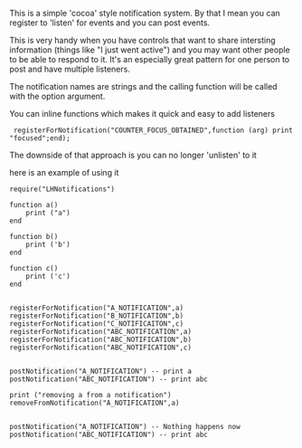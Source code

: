 This is a simple 'cocoa' style notification system.  By that I mean you can register to 'listen' for events and you can post events.

This is very handy when you have controls that want to share intersting information (things like "I just went active") and you may want other people to be able to respond to it.  It's an especially great pattern for one person to post and have multiple listeners.

The notification names are strings and the calling function will be called with the option argument.

You can inline functions which makes it quick and easy to add listeners 

     registerForNotification("COUNTER_FOCUS_OBTAINED",function (arg) print "focused";end);

The downside of that approach is you can no longer 'unlisten' to it


here is an example of using it

    require("LHNotifications")
    
    function a()	
    	print ("a")
    end
    
    function b()
    	print ('b')
    end
    
    function c()
    	print ('c')
    end


    registerForNotification("A_NOTIFICATION",a)
    registerForNotification("B_NOTIFICATION",b)
    registerForNotification("C_NOTIFICAITON",c)
    registerForNotification("ABC_NOTIFICATION",a)
    registerForNotification("ABC_NOTIFICATION",b)
    registerForNotification("ABC_NOTIFICATION",c)
    
    
    postNotification("A_NOTIFICATION") -- print a
    postNotification("ABC_NOTIFICATION") -- print abc
    
    print ("removing a from a notification")
    removeFromNotification("A_NOTIFICATION",a)
    
    
    postNotification("A_NOTIFICATION") -- Nothing happens now
    postNotification("ABC_NOTIFICATION") -- print abc


